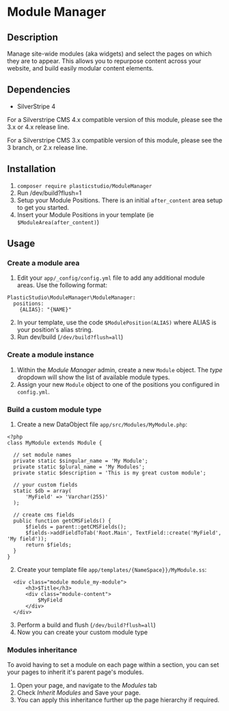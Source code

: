 # Module Manager

## Description

Manage site-wide modules (aka widgets) and select the pages on which they are to appear. This allows you to repurpose content across your website, and build easily modular content elements.


## Dependencies

* SilverStripe 4

For a Silverstripe CMS 4.x compatible version of this module, please see the 3.x or 4.x release line.

For a Silverstripe CMS 3.x compatible version of this module, please see the 3 branch, or 2.x release line.

## Installation

1. `composer require plasticstudio/ModuleManager`
2. Run /dev/build?flush=1
3. Setup your Module Positions. There is an initial `after_content` area setup to get you started.
4. Insert your Module Positions in your template (ie `$ModuleArea(after_content)`)


## Usage

### Create a module area
1. Edit your `app/_config/config.yml` file to add any additional module areas. Use the following format:
  ```
  PlasticStudio\ModuleManager\ModuleManager:
    positions:
      {ALIAS}: "{NAME}"
  ```

2. In your template, use the code `$ModulePosition(ALIAS)` where ALIAS is your position's alias string.
3. Run dev/build (`/dev/build?flush=all`)

### Create a module instance
1. Within the *Module Manager* admin, create a new `Module` object. The *type* dropdown will show the list of available module types.
2. Assign your new `Module` object to one of the positions you configured in `config.yml`.

### Build a custom module type
1. Create a new DataObject file `app/src/Modules/MyModule.php`:
  ```
  <?php
  class MyModule extends Module {
	
	// set module names
	private static $singular_name = 'My Module';
	private static $plural_name = 'My Modules';
	private static $description = 'This is my great custom module';
   
	// your custom fields
	static $db = array(
        'MyField' => 'Varchar(255)'
    );
   
	// create cms fields
	public function getCMSFields() {
		$fields = parent::getCMSFields();
		$fields->addFieldToTab('Root.Main', TextField::create('MyField', 'My field'));
		return $fields;
	}	
  }
  ```
  
2. Create your template file `app/templates/{NameSpace}}/MyModule.ss`:
  ```
    <div class="module module_my-module">
		<h3>$Title</h3>
		<div class="module-content">
	        $MyField
		</div>
	</div>
  ```
  
3. Perform a build and flush (`/dev/build?flush=all`)
4. Now you can create your custom module type

### Modules inheritance
To avoid having to set a module on each page within a section, you can set your pages to inherit it's parent page's modules.

1. Open your page, and navigate to the *Modules* tab
2. Check *Inherit Modules*  and Save your page.
3. You can apply this inheritance further up the page hierarchy if required.
 
